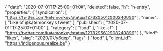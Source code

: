 {
  "date": "2020-07-01T17:25:00+01:00",
  "deleted": false,
  "h": "h-entry",
  "properties": {
    "syndication": [
      "https://twitter.com/katemonkey/status/1278295612908240896"
    ],
    "name": [
      "Like of @katemonkey's tweet"
    ],
    "published": [
      "2020-07-01T17:25:00+01:00"
    ],
    "category": [
      "food"
    ],
    "like-of": [
      "https://twitter.com/katemonkey/status/1278295612908240896"
    ]
  },
  "kind": "likes",
  "slug": "2020/07/y6qxp",
  "tags": [
    "food"
  ],
  "client_id": "https://indigenous.realize.be"
}
